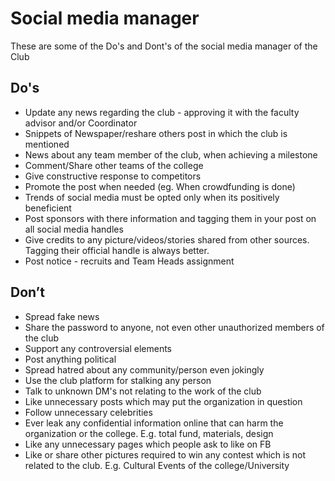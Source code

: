 # Social media manager

These are some of the Do's and Dont's of the social media manager of the Club

## Do's

- Update any news regarding the club - approving it with the faculty advisor and/or Coordinator
- Snippets of Newspaper/reshare others post in which the club is mentioned
- News about any team member of the club, when achieving a milestone
- Comment/Share other teams of the college
- Give constructive response to competitors
- Promote the post when needed (eg. When crowdfunding is done)
- Trends of social media must be opted only when its positively beneficient
- Post sponsors with there information and tagging them in your post on all social media handles
- Give credits to any picture/videos/stories shared from other sources. Tagging their official handle is always better.
- Post notice - recruits and Team Heads assignment

## Don’t

- Spread fake news
- Share the password to anyone, not even other unauthorized members of the club
- Support any controversial elements
- Post anything political
- Spread hatred about any community/person even jokingly
- Use the club platform for stalking any person
- Talk to unknown DM's not relating to the work of the club
- Like unnecessary posts which may put the organization in question
- Follow unnecessary celebrities
- Ever leak any confidential information online that can harm the organization or the college. E.g. total fund, materials, design
- Like any unnecessary pages which people ask to like on FB 
- Like or share other pictures required to win any contest which is not related to the club. E.g. Cultural Events of the college/University
